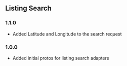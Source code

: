 ## Listing Search

### 1.1.0
- Added Latitude and Longitude to the search request

### 1.0.0
- Added initial protos for listing search adapters
